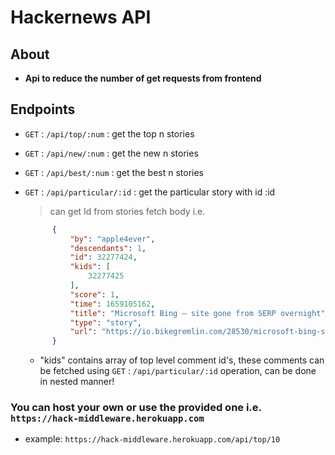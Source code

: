 # Hackernews API

## About

- **Api to reduce the number of get requests from frontend**

## Endpoints

- `GET` : `/api/top/:num` : get the top n stories

- `GET` : `/api/new/:num` : get the new n stories

- `GET` : `/api/best/:num` : get the best n stories

- `GET` : `/api/particular/:id` : get the particular story with id :id

  > can get Id from stories fetch body i.e.

  ```JSON
        {
            "by": "apple4ever",
            "descendants": 1,
            "id": 32277424,
            "kids": [
                32277425
            ],
            "score": 1,
            "time": 1659105162,
            "title": "Microsoft Bing – site gone from SERP overnight",
            "type": "story",
            "url": "https://io.bikegremlin.com/28530/microsoft-bing-serp-gone-overnight/"
        }
  ```

  - "kids" contains array of top level comment id's, these comments can be fetched using `GET` : `/api/particular/:id` operation, can be done in nested manner!

### You can host your own or use the provided one i.e. `https://hack-middleware.herokuapp.com`

- example: `https://hack-middleware.herokuapp.com/api/top/10`
